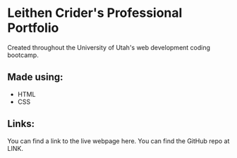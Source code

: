 # Leithen Crider's Professional Portfolio
Created throughout the University of Utah's web development coding bootcamp. 

## Made using:
* HTML
* CSS

## Links:
You can find a link to the live webpage here.
You can find the GitHub repo at LINK. 